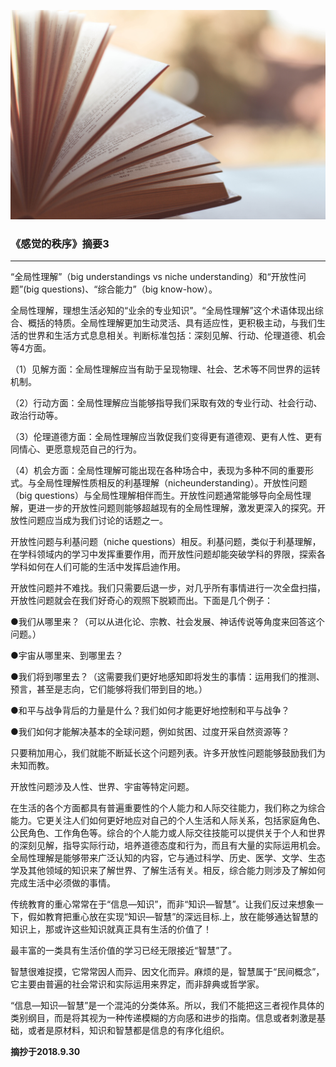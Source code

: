 ![1](images/11.jpg)

### 《感觉的秩序》摘要3
----

“全局性理解”（big understandings vs niche understanding）和“开放性问题”(big questions)、“综合能力”（big know-how）。

全局性理解，理想生活必知的“业余的专业知识”。“全局性理解”这个术语体现出综合、概括的特质。全局性理解更加生动灵活、具有适应性，更积极主动，与我们生活的世界和生活方式息息相关。判断标准包括：深刻见解、行动、伦理道德、机会等4方面。

（1）见解方面：全局性理解应当有助于呈现物理、社会、艺术等不同世界的运转机制。

（2）行动方面：全局性理解应当能够指导我们采取有效的专业行动、社会行动、政治行动等。

（3）伦理道德方面：全局性理解应当敦促我们变得更有道德观、更有人性、更有同情心、更愿意规范自己的行为。

（4）机会方面：全局性理解可能出现在各种场合中，表现为多种不同的重要形式。与全局性理解性质相反的利基理解（nicheunderstanding）。开放性问题（big questions）与全局性理解相伴而生。开放性问题通常能够导向全局性理解，更进一步的开放性问题则能够超越现有的全局性理解，激发更深入的探究。开放性问题应当成为我们讨论的话题之一。

开放性问题与利基问题（niche questions）相反。利基问题，类似于利基理解，在学科领域内的学习中发挥重要作用，而开放性问题却能突破学科的界限，探索各学科如何在人们可能的生活中发挥启迪作用。

开放性问题并不难找。我们只需要后退一步，对几乎所有事情进行一次全盘扫描，开放性问题就会在我们好奇心的观照下脱颖而出。下面是几个例子：

●我们从哪里来？（可以从进化论、宗教、社会发展、神话传说等角度来回答这个问题。）

●宇宙从哪里来、到哪里去？

●我们将到哪里去？（这需要我们更好地感知即将发生的事情：运用我们的推测、预言，甚至是志向，它们能够将我们带到目的地。）

●和平与战争背后的力量是什么？我们如何才能更好地控制和平与战争？

●我们如何才能解决基本的全球问题，例如贫困、过度开采自然资源等？

只要稍加用心，我们就能不断延长这个问题列表。许多开放性问题能够鼓励我们为未知而教。

开放性问题涉及人性、世界、宇宙等特定问题。

在生活的各个方面都具有普遍重要性的个人能力和人际交往能力，我们称之为综合能力。它更关注人们如何更好地应对自己的个人生活和人际关系，包括家庭角色、公民角色、工作角色等。综合的个人能力或人际交往技能可以提供关于个人和世界的深刻见解，指导实际行动，培养道德态度和行为，而且有大量的实际运用机会。全局性理解是能够带来广泛认知的内容，它与通过科学、历史、医学、文学、生态学及其他领域的知识来了解世界、了解生活有关。相反，综合能力则涉及了解如何完成生活中必须做的事情。

传统教育的重心常常在于“信息—知识”，而非“知识—智慧”。让我们反过来想象一下，假如教育把重心放在实现“知识—智慧”的深远目标.上，放在能够通达智慧的知识上，那或许这些知识就真正具有生活的价值了！

最丰富的一类具有生活价值的学习已经无限接近“智慧”了。

智慧很难捉摸，它常常因人而异、因文化而异。麻烦的是，智慧属于“民间概念”，它主要由普遍的社会常识和实际运用来界定，而非辞典或哲学家。

“信息—知识—智慧”是一个混沌的分类体系。所以，我们不能把这三者视作具体的类别纲目，而是将其视为一种传递模糊的方向感和进步的指南。信息或者刺激是基础，或者是原材料，知识和智慧都是信息的有序化组织。

**摘抄于2018.9.30**